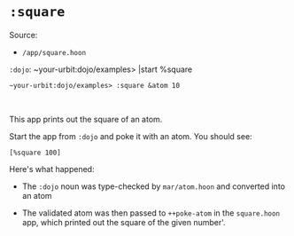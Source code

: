 # `:square`

Source:

* `/app/square.hoon`

`:dojo`:
    ~your-urbit:dojo/examples> |start %square

    ~your-urbit:dojo/examples> :square &atom 10

<br />    

This app prints out the square of an atom.

Start the app from `:dojo` and poke it with an atom. You should see:

    [%square 100]

Here's what happened:

* The `:dojo` noun was type-checked by `mar/atom.hoon` and converted into an atom

* The validated atom was then passed to `++poke-atom` in the `square.hoon` app,
which printed out the square of the given number'.
